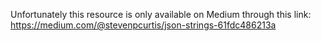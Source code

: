 Unfortunately this resource is only available on Medium through this link: https://medium.com/@stevenpcurtis/json-strings-61fdc486213a

